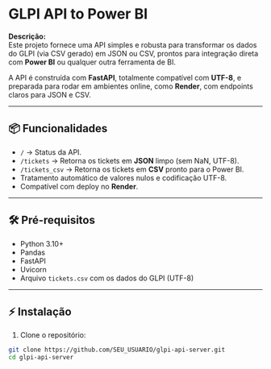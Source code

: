 # GLPI API to Power BI

**Descrição:**  
Este projeto fornece uma API simples e robusta para transformar os dados do GLPI (via CSV gerado) em JSON ou CSV, prontos para integração direta com **Power BI** ou qualquer outra ferramenta de BI.

A API é construída com **FastAPI**, totalmente compatível com **UTF-8**, e preparada para rodar em ambientes online, como **Render**, com endpoints claros para JSON e CSV.

---

## 📦 Funcionalidades

- `/` → Status da API.
- `/tickets` → Retorna os tickets em **JSON** limpo (sem NaN, UTF-8).
- `/tickets_csv` → Retorna os tickets em **CSV** pronto para o Power BI.
- Tratamento automático de valores nulos e codificação UTF-8.
- Compatível com deploy no **Render**.

---

## 🛠 Pré-requisitos

- Python 3.10+
- Pandas
- FastAPI
- Uvicorn
- Arquivo `tickets.csv` com os dados do GLPI (UTF-8)

---

## ⚡ Instalação

1. Clone o repositório:
```bash
git clone https://github.com/SEU_USUARIO/glpi-api-server.git
cd glpi-api-server
